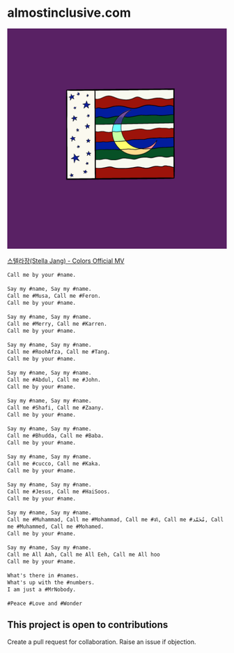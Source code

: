 # almostinclusive.com

![flag](flag.png "Flag")

[스텔라장(Stella Jang) - Colors Official MV](https://www.youtube.com/watch?v=CRHPclhtlN0)

```
Call me by your #name.

Say my #name, Say my #name.
Call me #Musa, Call me #Feron.
Call me by your #name.

Say my #name, Say my #name.
Call me #Merry, Call me #Karren.
Call me by your #name.

Say my #name, Say my #name.
Call me #RoohAfza, Call me #Tang.
Call me by your #name.

Say my #name, Say my #name.
Call me #Abdul, Call me #John.
Call me by your #name.

Say my #name, Say my #name.
Call me #Shafi, Call me #Zaany.
Call me by your #name.

Say my #name, Say my #name.
Call me #Bhudda, Call me #Baba.
Call me by your #name.

Say my #name, Say my #name.
Call me #cucco, Call me #Kaka.
Call me by your #name.

Say my #name, Say my #name.
Call me #Jesus, Call me #HaiSoos.
Call me by your #name.

Say my #name, Say my #name.
Call me #Muhammad, Call me #Mohammad, Call me #ॐ, Call me #مُحَمَّد, Call me #Muhammed, Call me #Mohamed.
Call me by your #name.

Say my #name, Say my #name.
Call me All Aah, Call me All Eeh, Call me All hoo
Call me by your #name.

What's there in #names.
What's up with the #numbers.
I am just a #MrNobody.

#Peace #Love and #Wonder
```

## This project is open to contributions

Create a pull request for collaboration.
Raise an issue if objection.